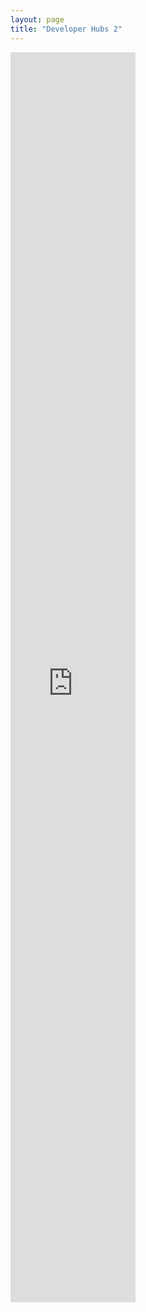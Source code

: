 ```yaml
---
layout: page
title: "Developer Hubs 2"
---
```


<iframe src="http://18f.github.io/API-All-the-X/data/developer_hubs" frameborder="0" width="200" height="2000"></iframe>

